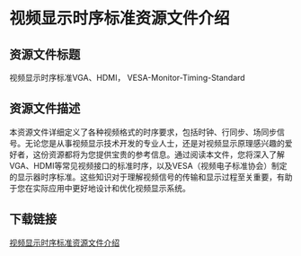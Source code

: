 # 视频显示时序标准资源文件介绍

## 资源文件标题
视频显示时序标准VGA、HDMI， VESA-Monitor-Timing-Standard

## 资源文件描述
本资源文件详细定义了各种视频格式的时序要求，包括时钟、行同步、场同步信号。无论您是从事视频显示技术开发的专业人士，还是对视频显示原理感兴趣的爱好者，这份资源都将为您提供宝贵的参考信息。通过阅读本文件，您将深入了解VGA、HDMI等常见视频接口的标准时序，以及VESA（视频电子标准协会）制定的显示器时序标准。这些知识对于理解视频信号的传输和显示过程至关重要，有助于您在实际应用中更好地设计和优化视频显示系统。

## 下载链接

[视频显示时序标准资源文件介绍](https://pan.quark.cn/s/a5b966decb28)